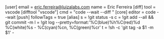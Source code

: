 [user]
	email = eric.ferreira@luizalabs.com
	name = Eric Ferreira
[diff]
	tool = vscode
[difftool "vscode"]
	cmd = "code --wait --diff  "
[core]
	editor = code --wait
[push]
	followTags = true
[alias]
	s = !git status -s
	c = !git add --all && git commit -m
	l = !git log --pretty=format:'%C(blue)%h%C(red)%d %C(white)%s - %C(cyan)%cn, %C(green)%cr'
	t = !sh -c 'git tag -a $1 -m $1' -
